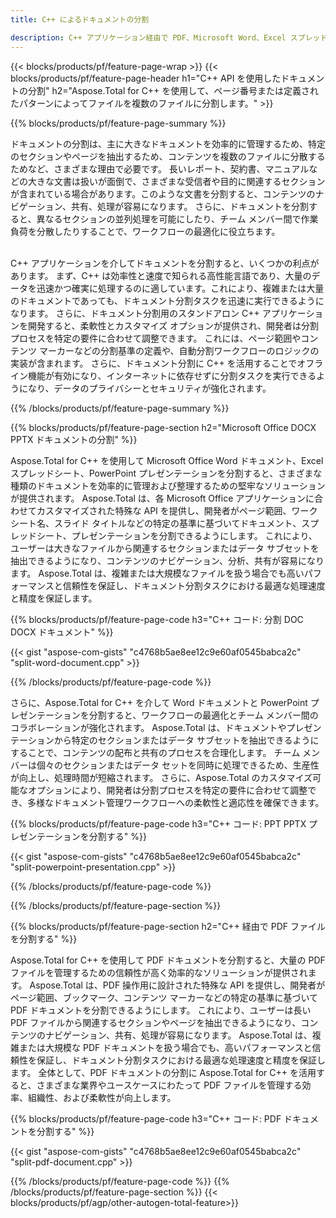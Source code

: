 ```yaml
---
title: C++ によるドキュメントの分割 

description: C++ アプリケーション経由で PDF、Microsoft Word、Excel スプレッドシート、PowerPoint プレゼンテーションを分割します。 ページ番号または事前定義されたパターンによってドキュメントを分割します。
---
```


{{< blocks/products/pf/feature-page-wrap >}}
{{< blocks/products/pf/feature-page-header h1="C++ API を使用したドキュメントの分割" h2="Aspose.Total for C++ を使用して、ページ番号または定義されたパターンによってファイルを複数のファイルに分割します。" >}}

{{% blocks/products/pf/feature-page-summary %}}

ドキュメントの分割は、主に大きなドキュメントを効率的に管理するため、特定のセクションやページを抽出するため、コンテンツを複数のファイルに分散するためなど、さまざまな理由で必要です。 長いレポート、契約書、マニュアルなどの大きな文書は扱いが面倒で、さまざまな受信者や目的に関連するセクションが含まれている場合があります。このような文書を分割すると、コンテンツのナビゲーション、共有、処理が容易になります。 さらに、ドキュメントを分割すると、異なるセクションの並列処理を可能にしたり、チーム メンバー間で作業負荷を分散したりすることで、ワークフローの最適化に役立ちます。 <br /><br />

C++ アプリケーションを介してドキュメントを分割すると、いくつかの利点があります。 まず、C++ は効率性と速度で知られる高性能言語であり、大量のデータを迅速かつ確実に処理するのに適しています。これにより、複雑または大量のドキュメントであっても、ドキュメント分割タスクを迅速に実行できるようになります。 さらに、ドキュメント分割用のスタンドアロン C++ アプリケーションを開発すると、柔軟性とカスタマイズ オプションが提供され、開発者は分割プロセスを特定の要件に合わせて調整できます。 これには、ページ範囲やコンテンツ マーカーなどの分割基準の定義や、自動分割ワークフローのロジックの実装が含まれます。 さらに、ドキュメント分割に C++ を活用することでオフライン機能が有効になり、インターネットに依存せずに分割タスクを実行できるようになり、データのプライバシーとセキュリティが強化されます。 

{{% /blocks/products/pf/feature-page-summary  %}}

{{% blocks/products/pf/feature-page-section  h2="Microsoft Office DOCX PPTX ドキュメントの分割" %}}

Aspose.Total for C++ を使用して Microsoft Office Word ドキュメント、Excel スプレッドシート、PowerPoint プレゼンテーションを分割すると、さまざまな種類のドキュメントを効率的に管理および整理するための堅牢なソリューションが提供されます。 Aspose.Total は、各 Microsoft Office アプリケーションに合わせてカスタマイズされた特殊な API を提供し、開発者がページ範囲、ワークシート名、スライド タイトルなどの特定の基準に基づいてドキュメント、スプレッドシート、プレゼンテーションを分割できるようにします。 これにより、ユーザーは大きなファイルから関連するセクションまたはデータ サブセットを抽出できるようになり、コンテンツのナビゲーション、分析、共有が容易になります。 Aspose.Total は、複雑または大規模なファイルを扱う場合でも高いパフォーマンスと信頼性を保証し、ドキュメント分割タスクにおける最適な処理速度と精度を保証します。

{{% blocks/products/pf/feature-page-code h3="C++ コード: 分割 DOC DOCX ドキュメント" %}}

{{< gist "aspose-com-gists" "c4768b5ae8ee12c9e60af0545babca2c" "split-word-document.cpp" >}}

{{% /blocks/products/pf/feature-page-code  %}}

さらに、Aspose.Total for C++ を介して Word ドキュメントと PowerPoint プレゼンテーションを分割すると、ワークフローの最適化とチーム メンバー間のコラボレーションが強化されます。 Aspose.Total は、ドキュメントやプレゼンテーションから特定のセクションまたはデータ サブセットを抽出できるようにすることで、コンテンツの配布と共有のプロセスを合理化します。 チーム メンバーは個々のセクションまたはデータ セットを同時に処理できるため、生産性が向上し、処理時間が短縮されます。 さらに、Aspose.Total のカスタマイズ可能なオプションにより、開発者は分割プロセスを特定の要件に合わせて調整でき、多様なドキュメント管理ワークフローへの柔軟性と適応性を確保できます。

{{% blocks/products/pf/feature-page-code h3="C++ コード: PPT PPTX プレゼンテーションを分割する" %}}

{{< gist "aspose-com-gists" "c4768b5ae8ee12c9e60af0545babca2c" "split-powerpoint-presentation.cpp" >}}

{{% /blocks/products/pf/feature-page-code  %}}

{{% /blocks/products/pf/feature-page-section %}}

{{% blocks/products/pf/feature-page-section  h2="C++ 経由で PDF ファイルを分割する" %}}

Aspose.Total for C++ を使用して PDF ドキュメントを分割すると、大量の PDF ファイルを管理するための信頼性が高く効率的なソリューションが提供されます。 Aspose.Total は、PDF 操作用に設計された特殊な API を提供し、開発者がページ範囲、ブックマーク、コンテンツ マーカーなどの特定の基準に基づいて PDF ドキュメントを分割できるようにします。 これにより、ユーザーは長い PDF ファイルから関連するセクションやページを抽出できるようになり、コンテンツのナビゲーション、共有、処理が容易になります。 Aspose.Total は、複雑または大規模な PDF ドキュメントを扱う場合でも、高いパフォーマンスと信頼性を保証し、ドキュメント分割タスクにおける最適な処理速度と精度を保証します。 全体として、PDF ドキュメントの分割に Aspose.Total for C++ を活用すると、さまざまな業界やユースケースにわたって PDF ファイルを管理する効率、組織性、および柔軟性が向上します。

{{% blocks/products/pf/feature-page-code h3="C++ コード: PDF ドキュメントを分割する" %}}

{{< gist "aspose-com-gists" "c4768b5ae8ee12c9e60af0545babca2c" "split-pdf-document.cpp" >}}

{{% /blocks/products/pf/feature-page-code  %}}
{{% /blocks/products/pf/feature-page-section %}}
{{< blocks/products/pf/agp/other-autogen-total-feature>}}